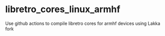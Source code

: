 # libretro_cores_linux_armhf
Use github actions to compile libretro cores for armhf devices using Lakka fork
